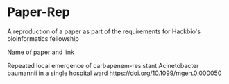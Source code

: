 # Paper-Rep
A reproduction of a paper as part of the requirements for Hackbio's bioinformatics fellowship




Name of paper and link  


Repeated local emergence of carbapenem-resistant Acinetobacter baumannii in a single hospital ward   https://doi.org/10.1099/mgen.0.000050
